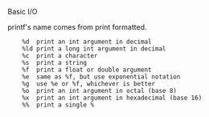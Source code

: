 Basic I/O

printf's name comes from print formatted.

```
	%d	print an int argument in decimal
	%ld	print a long int argument in decimal
	%c	print a character
	%s	print a string
	%f	print a float or double argument
	%e	same as %f, but use exponential notation
	%g	use %e or %f, whichever is better
	%o	print an int argument in octal (base 8)
	%x	print an int argument in hexadecimal (base 16)
	%%	print a single %
```

